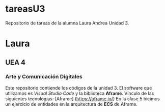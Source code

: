 # tareasU3
Repositorio de tareas de la alumna Laura Andrea Unidad 3.
# Laura
## UEA 4
### Arte y Comunicación Digitales
Este repositorio contiende los códigos de la unidad 3. El software que utilizamos es *Visual Studio Code* y la biblioteca **Aframe**.
Vínculo de las siguientes tecnologías:
[Aframe] (https://aframe.io/)
En la clase 5 hicimos un ejercicio de entidades en la arquitectura de **ECS** de Aframe.
